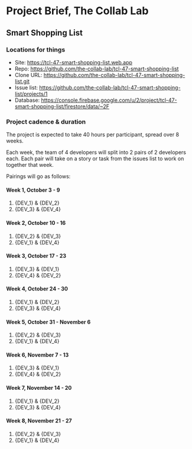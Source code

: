 # Project Brief, The Collab Lab

## Smart Shopping List

### Locations for things

- Site: https://tcl-47-smart-shopping-list.web.app
- Repo: https://github.com/the-collab-lab/tcl-47-smart-shopping-list
- Clone URL: https://github.com/the-collab-lab/tcl-47-smart-shopping-list.git
- Issue list: https://github.com/the-collab-lab/tcl-47-smart-shopping-list/projects/1
- Database: https://console.firebase.google.com/u/2/project/tcl-47-smart-shopping-list/firestore/data/~2F

### Project cadence & duration

The project is expected to take 40 hours per participant, spread over 8 weeks.

Each week, the team of 4 developers will split into 2 pairs of 2 developers each. Each pair will take on a story or task from the issues list to work on together that week.

Pairings will go as follows:

#### Week 1, October 3 - 9

1. {DEV_1} & {DEV_2}
2. {DEV_3} & {DEV_4}

#### Week 2, October 10 - 16

1. {DEV_2} & {DEV_3}
2. {DEV_1} & {DEV_4}

#### Week 3, October 17 - 23

1. {DEV_3} & {DEV_1}
2. {DEV_4} & {DEV_2}

#### Week 4, October 24 - 30

1. {DEV_1} & {DEV_2}
2. {DEV_3} & {DEV_4}

#### Week 5, October 31 - November 6

1. {DEV_2} & {DEV_3}
2. {DEV_1} & {DEV_4}

#### Week 6, November 7 - 13

1. {DEV_3} & {DEV_1}
2. {DEV_4} & {DEV_2}

#### Week 7, November 14 - 20

1. {DEV_1} & {DEV_2}
2. {DEV_3} & {DEV_4}

#### Week 8, November 21 - 27

1. {DEV_2} & {DEV_3}
2. {DEV_1} & {DEV_4}
